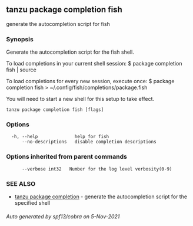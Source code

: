 ## tanzu package completion fish

generate the autocompletion script for fish

### Synopsis


Generate the autocompletion script for the fish shell.

To load completions in your current shell session:
$ package completion fish | source

To load completions for every new session, execute once:
$ package completion fish > ~/.config/fish/completions/package.fish

You will need to start a new shell for this setup to take effect.


```
tanzu package completion fish [flags]
```

### Options

```
  -h, --help              help for fish
      --no-descriptions   disable completion descriptions
```

### Options inherited from parent commands

```
      --verbose int32   Number for the log level verbosity(0-9)
```

### SEE ALSO

* [tanzu package completion](tanzu_package_completion.md)	 - generate the autocompletion script for the specified shell

###### Auto generated by spf13/cobra on 5-Nov-2021

